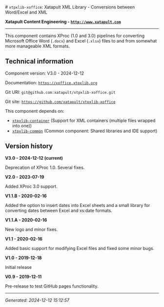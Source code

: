 <?xml version="1.0" encoding="UTF-8"?>
<README xml:space="preserve"># `xtpxlib-xoffice`: Xatapult XML Library - Conversions between Word/Excel and XML

**Xatapult Content Engineering - [`http://www.xatapult.com`](http://www.xatapult.com)**

---------- 

This component contains XProc (1.0 and 3.0) pipelines for converting Microsoft Office Word (`.docx`) and Excel (`.xlsx`) files to and from 
somewhat more manageable XML formats. 

## Technical information

Component version: V3.0 - 2024-12-12

Documentation: [`https://xoffice.xtpxlib.org`](https://xoffice.xtpxlib.org)

Git URI: `git@github.com:xatapult/xtpxlib-xoffice.git`

Git site: [`https://github.com/xatapult/xtpxlib-xoffice`](https://github.com/xatapult/xtpxlib-xoffice)
      
This component depends on:
* [`xtpxlib-container`](https://container.xtpxlib.org) (Support for XML containers (multiple files wrapped into one))
* [`xtpxlib-common`](https://common.xtpxlib.org) (Common component: Shared libraries and IDE support)

## Version history

**V3.0 - 2024-12-12 (current)**

Deprecation of XProc 1.0. Several fixes.

**V2.0 - 2023-07-19**

Added XProc 3.0 support.

**V1.1.B - 2020-02-16**

Added the option to insert dates into Excel sheets and a small library for converting dates between Excel and xs:date formats. 

**V1.1.A - 2020-02-16**

New logo and minor fixes. 

**V1.1 - 2020-02-16**

Added basic support for modifying Excel files and fixed some minor bugs. 

**V1.0 - 2019-12-18**

Initial release

**V0.9 - 2019-12-11**

Pre-release to test GitHub pages functionality.


-----------
*Generated: 2024-12-12 15:12:57*

</README>